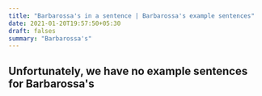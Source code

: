 ```yaml
---
title: "Barbarossa's in a sentence | Barbarossa's example sentences"
date: 2021-01-20T19:57:50+05:30
draft: falses
summary: "Barbarossa's"
---
```

## Unfortunately, we have no example sentences for Barbarossa's                 
